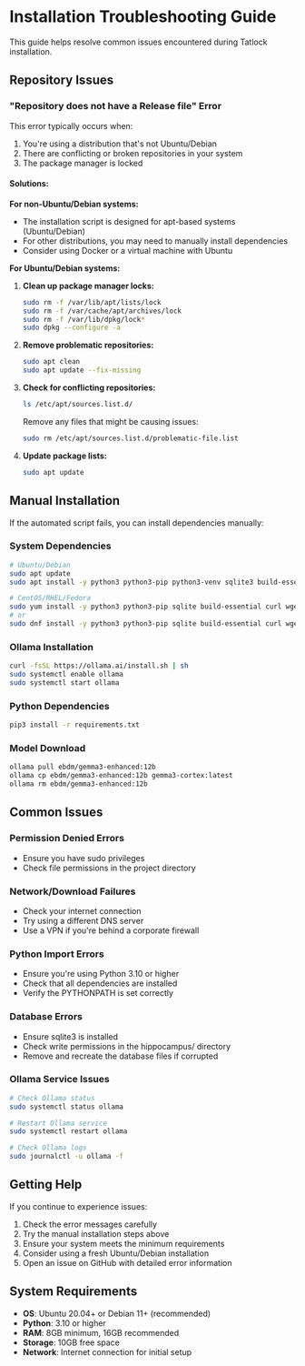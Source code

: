 # Installation Troubleshooting Guide

This guide helps resolve common issues encountered during Tatlock installation.

## Repository Issues

### "Repository does not have a Release file" Error

This error typically occurs when:
1. You're using a distribution that's not Ubuntu/Debian
2. There are conflicting or broken repositories in your system
3. The package manager is locked

#### Solutions:

**For non-Ubuntu/Debian systems:**
- The installation script is designed for apt-based systems (Ubuntu/Debian)
- For other distributions, you may need to manually install dependencies
- Consider using Docker or a virtual machine with Ubuntu

**For Ubuntu/Debian systems:**

1. **Clean up package manager locks:**
   ```bash
   sudo rm -f /var/lib/apt/lists/lock
   sudo rm -f /var/cache/apt/archives/lock
   sudo rm -f /var/lib/dpkg/lock*
   sudo dpkg --configure -a
   ```

2. **Remove problematic repositories:**
   ```bash
   sudo apt clean
   sudo apt update --fix-missing
   ```

3. **Check for conflicting repositories:**
   ```bash
   ls /etc/apt/sources.list.d/
   ```
   Remove any files that might be causing issues:
   ```bash
   sudo rm /etc/apt/sources.list.d/problematic-file.list
   ```

4. **Update package lists:**
   ```bash
   sudo apt update
   ```

## Manual Installation

If the automated script fails, you can install dependencies manually:

### System Dependencies
```bash
# Ubuntu/Debian
sudo apt update
sudo apt install -y python3 python3-pip python3-venv sqlite3 build-essential curl wget

# CentOS/RHEL/Fedora
sudo yum install -y python3 python3-pip sqlite build-essential curl wget
# or
sudo dnf install -y python3 python3-pip sqlite build-essential curl wget
```

### Ollama Installation
```bash
curl -fsSL https://ollama.ai/install.sh | sh
sudo systemctl enable ollama
sudo systemctl start ollama
```

### Python Dependencies
```bash
pip3 install -r requirements.txt
```

### Model Download
```bash
ollama pull ebdm/gemma3-enhanced:12b
ollama cp ebdm/gemma3-enhanced:12b gemma3-cortex:latest
ollama rm ebdm/gemma3-enhanced:12b
```

## Common Issues

### Permission Denied Errors
- Ensure you have sudo privileges
- Check file permissions in the project directory

### Network/Download Failures
- Check your internet connection
- Try using a different DNS server
- Use a VPN if you're behind a corporate firewall

### Python Import Errors
- Ensure you're using Python 3.10 or higher
- Check that all dependencies are installed
- Verify the PYTHONPATH is set correctly

### Database Errors
- Ensure sqlite3 is installed
- Check write permissions in the hippocampus/ directory
- Remove and recreate the database files if corrupted

### Ollama Service Issues
```bash
# Check Ollama status
sudo systemctl status ollama

# Restart Ollama service
sudo systemctl restart ollama

# Check Ollama logs
sudo journalctl -u ollama -f
```

## Getting Help

If you continue to experience issues:

1. Check the error messages carefully
2. Try the manual installation steps above
3. Ensure your system meets the minimum requirements
4. Consider using a fresh Ubuntu/Debian installation
5. Open an issue on GitHub with detailed error information

## System Requirements

- **OS**: Ubuntu 20.04+ or Debian 11+ (recommended)
- **Python**: 3.10 or higher
- **RAM**: 8GB minimum, 16GB recommended
- **Storage**: 10GB free space
- **Network**: Internet connection for initial setup 